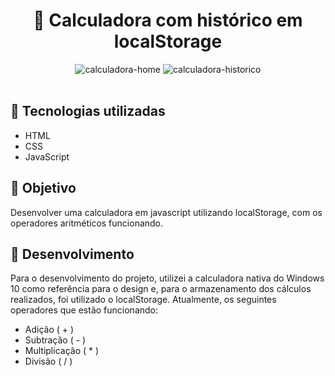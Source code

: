 <h1 align="center">📱 Calculadora com histórico em localStorage</h1>

<div align="center">
  <img src="https://github.com/user-attachments/assets/0e47d2e1-a5c5-41cc-af9c-08bf719c8393" alt="calculadora-home">
  <img src="https://github.com/user-attachments/assets/a07bacb2-0c1f-4350-9eb3-687a9bb92599" alt="calculadora-historico">
</div>
<br>

## 🚀 Tecnologias utilizadas

- HTML
- CSS
- JavaScript

## 📝 Objetivo

Desenvolver uma calculadora em javascript utilizando localStorage, com os operadores aritméticos funcionando.

## 📌 Desenvolvimento

Para o desenvolvimento do projeto, utilizei a calculadora nativa do Windows 10 como referência para o design e, para o armazenamento dos cálculos realizados, foi utilizado o localStorage. Atualmente, os seguintes operadores que estão funcionando:

- Adição ( + )
- Subtração ( - )
- Multiplicação ( * )
- Divisão ( / ) 
